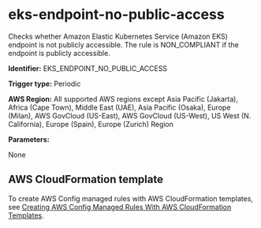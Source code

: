 # eks\-endpoint\-no\-public\-access<a name="eks-endpoint-no-public-access"></a>

Checks whether Amazon Elastic Kubernetes Service \(Amazon EKS\) endpoint is not publicly accessible\. The rule is NON\_COMPLIANT if the endpoint is publicly accessible\. 

**Identifier:** EKS\_ENDPOINT\_NO\_PUBLIC\_ACCESS

**Trigger type:** Periodic

**AWS Region:** All supported AWS regions except Asia Pacific \(Jakarta\), Africa \(Cape Town\), Middle East \(UAE\), Asia Pacific \(Osaka\), Europe \(Milan\), AWS GovCloud \(US\-East\), AWS GovCloud \(US\-West\), US West \(N\. California\), Europe \(Spain\), Europe \(Zurich\) Region

**Parameters:**

None  

## AWS CloudFormation template<a name="w2aac12c31c27b9d267c15"></a>

To create AWS Config managed rules with AWS CloudFormation templates, see [Creating AWS Config Managed Rules With AWS CloudFormation Templates](aws-config-managed-rules-cloudformation-templates.md)\.
